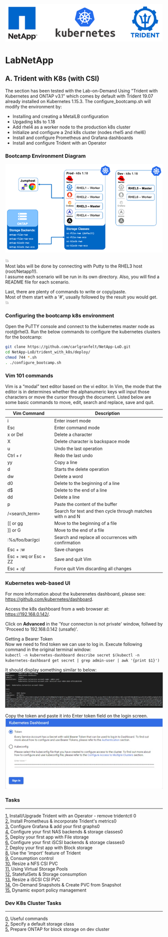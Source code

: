 <p align="center"><img src="images/k8s-header.png"></p>

# LabNetApp

## A. Trident with K8s (with CSI)

The section has been tested with the Lab-on-Demand Using "Trident with Kubernetes and ONTAP v3.1" which comes by default with Trident 19.07 already installed on Kubernetes 1.15.3. The configure_bootcamp.sh will modify the environment by:

- Installing and creating a MetalLB configuration
- Upgading k8s to 1.18
- Add rhel4 as a worker node to the production k8s cluster
- Initialize and configure a 2nd k8s cluster (nodes rhel5 and rhel6)
- Install and configure Prometheus and Grafana dashboards
- Install and configure Trident with an Operator

### Bootcamp Environment Diagram

<p align="center"><img src="images/lab-diagram.png"></p>

:boom:  
Most labs will be done by connecting with Putty to the RHEL3 host (root/Netapp1!).  
I assume each scenario will be run in its own directory. Also, you will find a README file for each scenario.  

Last, there are plenty of commands to write or copy/paste.  
Most of them start with a '#', usually followed by the result you would get.  
:boom:  

### Configuring the bootcamp k8s environment

Open the PuTTY console and connect to the kubernetes master node as root@rhel3. Run the below commands to configure the kubernetes clusters for the bootcamp:  

```bash
git clone https://github.com/carlgranfelt/NetApp-LoD.git  
cd NetApp-LoD/trident_with_k8s/deploy/  
chmod 744 *.sh  
. ./configure_bootcamp.sh
```

### Vim 101 commands

Vim is a “modal” text editor based on the vi editor. In Vim, the mode that the editor is in determines whether the alphanumeric keys will input those characters or move the cursor through the document. Listed below are some basic commands to move, edit, search and replace, save and quit.

|Vim Command             | Description
|------------------------|--------------------------------------------------------------|
| i                      | Enter insert mode |
| Esc                    | Enter command mode |
| x or Del               | Delete a character |
| X                      | Delete character is backspace mode |
| u                      | Undo the last operation |
| Ctrl + r               | Redo the last undo |
| yy                     | Copy a line |
| d                      | Starts the delete operation |
| dw                     | Delete a word |
| d0                     | Delete to the beginning of a line |
| d$                     | Delete to the end of a line |
| dd                     | Delete a line |
| p                      | Paste the content of the buffer |
| /<search_term>         | Search for text and then cycle through matches with n and N |
| [[ or gg               | Move to the beginning of a file |
| ]] or G                | Move to the end of a file |
| :%s/foo/bar/gci        | Search and replace all occurrences with confirmation |
| Esc + :w               | Save changes |
| Esc + :wq or Esc + ZZ  | Save and quit Vim |
| Esc + :q!              | Force quit Vim discarding all changes |

### Kubernetes web-based UI

For more information about the kuberenetes dashboard, please see:  
<https://github.com/kubernetes/dashboard>.

Access the k8s dashboard from a web browser at:  
<https://192.168.0.142/>.  

Click on **Advanced** in the 'Your connecton is not private' window, follwed by 'Proceed to 192.168.0.142 (unsafe)'.

Getting a Bearer Token  
Now we need to find token we can use to log in. Execute following command in the original terminal window:  
`kubectl -n kubernetes-dashboard describe secret $(kubectl -n kubernetes-dashboard get secret | grep admin-user | awk '{print $1}')`

It should display something similar to below:
![Admin user token](images/dashboard-token.jpg "Admin user token")

Copy the token and paste it into Enter token field on the login screen.
![Kubernetes Dashboard Sign in](images/dashboard-sign-in.jpg "Kubernetes Dashboard Sign in")

### Tasks

---------
[1.](trident_with_k8s/tasks/task_1) Install/Upgrade Trident with an Operator - remove tridentctl 0  
[2.](trident_with_k8s/tasks/task_2) Install Prometheus & incorporate Trident's metrics0  
[3.](trident_with_k8s/tasks/task_3) Configure Grafana & add your first graphs0  
[4.](trident_with_k8s/tasks/task_4) Configure your first NAS backends & storage classes0  
[5.](trident_with_k8s/tasks/task_5) Deploy your first app with File storage  
[6.](trident_with_k8s/tasks/task_6) Configure your first iSCSI backends & storage classes0  
[7.](trident_with_k8s/tasks/task_7) Deploy your first app with Block storage  
[8.](trident_with_k8s/tasks/task_8) Use the 'import' feature of Trident  
[9.](trident_with_k8s/tasks/task_9) Consumption control  
[10.](trident_with_k8s/tasks/task_10) Resize a NFS CSI PVC  
[11.](trident_with_k8s/tasks/task_11) Using Virtual Storage Pools  
[12.](trident_with_k8s/tasks/task_12) StatefulSets & Storage consumption  
[13.](trident_with_k8s/tasks/task_13) Resize a iSCSI CSI PVC  
[14.](trident_with_k8s/tasks/task_14) On-Demand Snapshots & Create PVC from Snapshot  
[15.](trident_with_k8s/tasks/task_15) Dynamic export policy management  

### Dev K8s Cluster Tasks

---------
[0.](trident_with_k8s/tasks/useful_commands) Useful commands  
[2.](trident_with_k8s/tasks/default_sc) Specify a default storage class  
[5.](trident_with_k8s/tasks/ontap_block) Prepare ONTAP for block storage on dev cluster  
